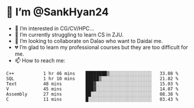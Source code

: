 # 👋 I’m @SankHyan24

- 👀 I’m interested in CG/CV/HPC...
- 🌱 I’m currently struggling to learn CS in ZJU.
- 💞️ I’m looking to collaborate on Dalao who want to Daidai me.
- 💔 I’m glad to learn my professional courses but they are too difficult for me.
- 📫 How to reach me:


<!---
SankHyan24/SankHyan24 is a ✨ special ✨ repository because its `README.md` (this file) appears on your GitHub profile.
You can click the Preview link to take a look at your changes.
--->
<!--START_SECTION:waka-->

```text
C++           1 hr 46 mins    ████████▒░░░░░░░░░░░░░░░░   33.08 %
SQL           1 hr 10 mins    █████▒░░░░░░░░░░░░░░░░░░░   21.82 %
Text          48 mins         ███▓░░░░░░░░░░░░░░░░░░░░░   15.03 %
V             45 mins         ███▓░░░░░░░░░░░░░░░░░░░░░   14.07 %
Assembly      27 mins         ██░░░░░░░░░░░░░░░░░░░░░░░   08.38 %
C             11 mins         █░░░░░░░░░░░░░░░░░░░░░░░░   03.43 %
```

<!--END_SECTION:waka-->
